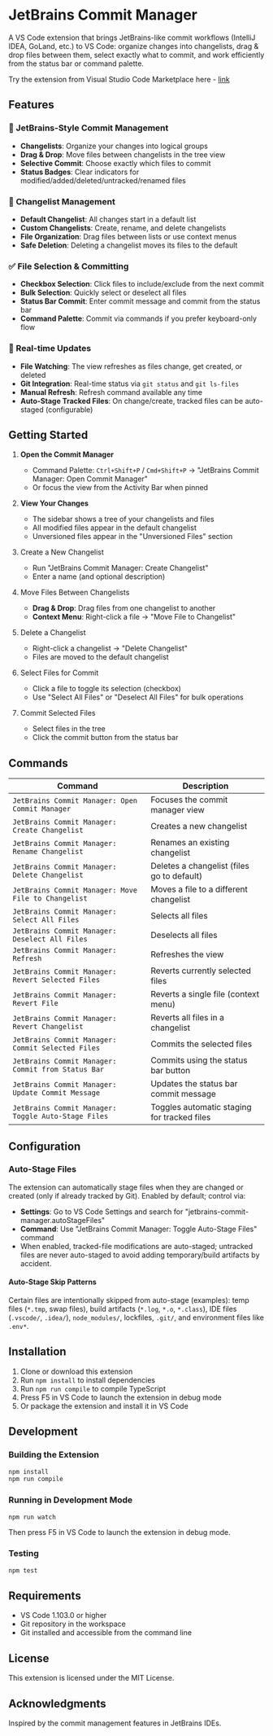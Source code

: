 # JetBrains Commit Manager

A VS Code extension that brings JetBrains-like commit workflows (IntelliJ IDEA, GoLand, etc.) to VS Code: organize changes into changelists, drag & drop files between them, select exactly what to commit, and work efficiently from the status bar or command palette.

Try the extension from Visual Studio Code Marketplace here - [link](https://marketplace.visualstudio.com/items?itemName=monishkumarv.jetbrains-commit-manager)

## Features

### 🎯 JetBrains-Style Commit Management

- **Changelists**: Organize your changes into logical groups
- **Drag & Drop**: Move files between changelists in the tree view
- **Selective Commit**: Choose exactly which files to commit
- **Status Badges**: Clear indicators for modified/added/deleted/untracked/renamed files

### 📁 Changelist Management

- **Default Changelist**: All changes start in a default list
- **Custom Changelists**: Create, rename, and delete changelists
- **File Organization**: Drag files between lists or use context menus
- **Safe Deletion**: Deleting a changelist moves its files to the default

### ✅ File Selection & Committing

- **Checkbox Selection**: Click files to include/exclude from the next commit
- **Bulk Selection**: Quickly select or deselect all files
- **Status Bar Commit**: Enter commit message and commit from the status bar
- **Command Palette**: Commit via commands if you prefer keyboard-only flow

### 🔄 Real-time Updates

- **File Watching**: The view refreshes as files change, get created, or deleted
- **Git Integration**: Real-time status via `git status` and `git ls-files`
- **Manual Refresh**: Refresh command available any time
- **Auto-Stage Tracked Files**: On change/create, tracked files can be auto-staged (configurable)

## Getting Started

1. **Open the Commit Manager**

   - Command Palette: `Ctrl+Shift+P` / `Cmd+Shift+P` → "JetBrains Commit Manager: Open Commit Manager"
   - Or focus the view from the Activity Bar when pinned

2. **View Your Changes**
   - The sidebar shows a tree of your changelists and files
   - All modified files appear in the default changelist
   - Unversioned files appear in the "Unversioned Files" section

4. Create a New Changelist

   - Run "JetBrains Commit Manager: Create Changelist"
   - Enter a name (and optional description)

5. Move Files Between Changelists

   - **Drag & Drop**: Drag files from one changelist to another
   - **Context Menu**: Right-click a file → "Move File to Changelist"

6. Delete a Changelist

   - Right-click a changelist → "Delete Changelist"
   - Files are moved to the default changelist

7. Select Files for Commit

   - Click a file to toggle its selection (checkbox)
   - Use "Select All Files" or "Deselect All Files" for bulk operations

8. Commit Selected Files

   - Select files in the tree
   - Click the commit button from the status bar

## Commands

| Command                                             | Description                                 |
| --------------------------------------------------- | ------------------------------------------- |
| `JetBrains Commit Manager: Open Commit Manager`     | Focuses the commit manager view             |
| `JetBrains Commit Manager: Create Changelist`       | Creates a new changelist                    |
| `JetBrains Commit Manager: Rename Changelist`       | Renames an existing changelist              |
| `JetBrains Commit Manager: Delete Changelist`       | Deletes a changelist (files go to default)  |
| `JetBrains Commit Manager: Move File to Changelist` | Moves a file to a different changelist      |
| `JetBrains Commit Manager: Select All Files`        | Selects all files                           |
| `JetBrains Commit Manager: Deselect All Files`      | Deselects all files                         |
| `JetBrains Commit Manager: Refresh`                 | Refreshes the view                          |
| `JetBrains Commit Manager: Revert Selected Files`   | Reverts currently selected files            |
| `JetBrains Commit Manager: Revert File`             | Reverts a single file (context menu)        |
| `JetBrains Commit Manager: Revert Changelist`       | Reverts all files in a changelist           |
| `JetBrains Commit Manager: Commit Selected Files`   | Commits the selected files                  |
| `JetBrains Commit Manager: Commit from Status Bar`  | Commits using the status bar button         |
| `JetBrains Commit Manager: Update Commit Message`   | Updates the status bar commit message       |
| `JetBrains Commit Manager: Toggle Auto-Stage Files` | Toggles automatic staging for tracked files |

## Configuration

### Auto-Stage Files

The extension can automatically stage files when they are changed or created (only if already tracked by Git). Enabled by default; control via:

- **Settings**: Go to VS Code Settings and search for "jetbrains-commit-manager.autoStageFiles"
- **Command**: Use "JetBrains Commit Manager: Toggle Auto-Stage Files" command
- When enabled, tracked-file modifications are auto-staged; untracked files are never auto-staged to avoid adding temporary/build artifacts by accident.

#### Auto-Stage Skip Patterns

Certain files are intentionally skipped from auto-stage (examples): temp files (`*.tmp`, swap files), build artifacts (`*.log`, `*.o`, `*.class`), IDE files (`.vscode/`, `.idea/`), `node_modules/`, lockfiles, `.git/`, and environment files like `.env*`.

## Installation

1. Clone or download this extension
2. Run `npm install` to install dependencies
3. Run `npm run compile` to compile TypeScript
4. Press F5 in VS Code to launch the extension in debug mode
5. Or package the extension and install it in VS Code

## Development

### Building the Extension

```bash
npm install
npm run compile
```

### Running in Development Mode

```bash
npm run watch
```

Then press F5 in VS Code to launch the extension in debug mode.

### Testing

```bash
npm test
```

## Requirements

- VS Code 1.103.0 or higher
- Git repository in the workspace
- Git installed and accessible from the command line

## License

This extension is licensed under the MIT License.

## Acknowledgments

Inspired by the commit management features in JetBrains IDEs.
